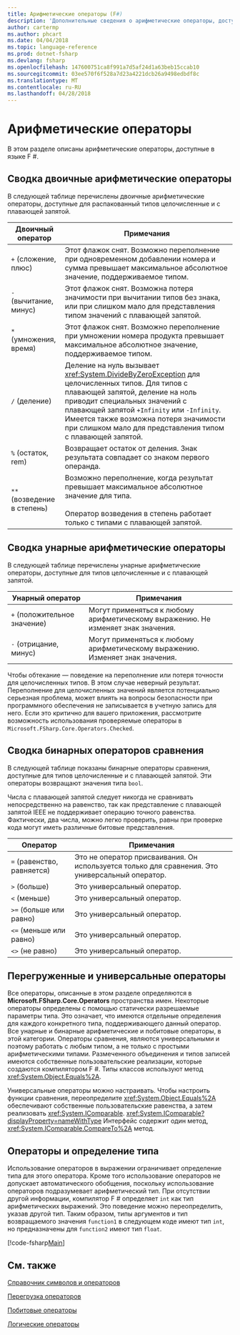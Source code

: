 ```yaml
---
title: Арифметические операторы (F#)
description: 'Дополнительные сведения о арифметические операторы, доступные в языке F #.'
author: cartermp
ms.author: phcart
ms.date: 04/04/2018
ms.topic: language-reference
ms.prod: dotnet-fsharp
ms.devlang: fsharp
ms.openlocfilehash: 147600751ca8f991a7d5af24d1a63beb15ccab10
ms.sourcegitcommit: 03ee570f6f528a7d23a4221dcb26a9498edbdf8c
ms.translationtype: MT
ms.contentlocale: ru-RU
ms.lasthandoff: 04/28/2018
---
```

# <a name="arithmetic-operators"></a>Арифметические операторы

В этом разделе описаны арифметические операторы, доступные в языке F #.

## <a name="summary-of-binary-arithmetic-operators"></a>Сводка двоичные арифметические операторы
В следующей таблице перечислены двоичные арифметические операторы, доступные для распакованный типов целочисленные и с плавающей запятой.

|Двоичный оператор|Примечания|
|---------------|-----|
|`+` (сложение, плюс)|Этот флажок снят. Возможно переполнение при одновременном добавлении номера и сумма превышает максимальное абсолютное значение, поддерживаемое типом.|
|`-` (вычитание, минус)|Этот флажок снят. Возможна потеря значимости при вычитании типов без знака, или при слишком мало для представления типом значений с плавающей запятой.|
|`*` (умножения, время)|Этот флажок снят. Возможно переполнение при умножении номера продукта превышает максимальное абсолютное значение, поддерживаемое типом.|
|`/` (деление)|Деление на нуль вызывает <xref:System.DivideByZeroException> для целочисленных типов. Для типов с плавающей запятой, деление на ноль приводит специальных значений с плавающей запятой `+Infinity` или `-Infinity`. Имеется также возможна потеря значимости при слишком мало для представления типом с плавающей запятой.|
|`%` (остаток, rem)|Возвращает остаток от деления. Знак результата совпадает со знаком первого операнда.|
|`**` (возведение в степень)|Возможно переполнение, когда результат превышает максимальное абсолютное значение для типа.<br /><br />Оператор возведения в степень работает только с типами с плавающей запятой.|

## <a name="summary-of-unary-arithmetic-operators"></a>Сводка унарные арифметические операторы
В следующей таблице перечислены унарные арифметические операторы, доступные для типов целочисленные и с плавающей запятой.


|Унарный оператор|Примечания|
|--------------|-----|
|`+` (положительное значение)|Могут применяться к любому арифметическому выражению. Не изменяет знак значения.|
|`-` (отрицание, минус)|Могут применяться к любому арифметическому выражению. Изменяет знак значения.|
Чтобы обтекание — поведение на переполнение или потеря точности для целочисленных типов. В этом случае неверный результат. Переполнение для целочисленных значений является потенциально серьезная проблема, может влиять на вопросы безопасности при программного обеспечения не записывается в учетную запись для него. Если это критично для вашего приложения, рассмотрите возможность использования проверяемые операторы в `Microsoft.FSharp.Core.Operators.Checked`.


## <a name="summary-of-binary-comparison-operators"></a>Сводка бинарных операторов сравнения
В следующей таблице показаны бинарные операторы сравнения, доступные для типов целочисленные и с плавающей запятой. Эти операторы возвращают значения типа `bool`.

Числа с плавающей запятой следует никогда не сравнивать непосредственно на равенство, так как представление с плавающей запятой IEEE не поддерживает операцию точного равенства. Фактически, два числа, можно легко проверить, равны при проверке кода могут иметь различные битовые представления.



|Оператор|Примечания|
|--------|-----|
|`=` (равенство, равняется)|Это не оператор присваивания. Он используется только для сравнения. Это универсальный оператор.|
|`>` (больше)|Это универсальный оператор.|
|`<` (меньше)|Это универсальный оператор.|
|`>=` (больше или равно)|Это универсальный оператор.|
|`<=` (меньше или равно)|Это универсальный оператор.|
|`<>` (не равно)|Это универсальный оператор.|

## <a name="overloaded-and-generic-operators"></a>Перегруженные и универсальные операторы
Все операторы, описанные в этом разделе определяются в **Microsoft.FSharp.Core.Operators** пространства имен. Некоторые операторы определены с помощью статически разрешаемые параметры типа. Это означает, что имеются отдельные определения для каждого конкретного типа, поддерживающего данный оператор. Все унарные и бинарные арифметические и побитовые операторы, в этой категории. Операторы сравнения, являются универсальными и поэтому работать с любым типом, а не только с простыми арифметическими типами. Размеченного объединения и типов записей имеются собственные пользовательские реализации, которые создаются компилятором F #. Типы классов используют метод <xref:System.Object.Equals%2A>.

Универсальные операторы можно настраивать. Чтобы настроить функции сравнения, переопределите <xref:System.Object.Equals%2A> обеспечивают собственные пользовательские равенства, а затем реализовать <xref:System.IComparable>. <xref:System.IComparable?displayProperty=nameWithType> Интерфейс содержит один метод, <xref:System.IComparable.CompareTo%2A> метод.


## <a name="operators-and-type-inference"></a>Операторы и определение типа
Использование операторов в выражении ограничивает определение типа для этого оператора. Кроме того использование операторов не допускает автоматического обобщения, поскольку использование операторов подразумевает арифметический тип. При отсутствии другой информации, компилятор F # определяет `int` как тип арифметических выражений. Это поведение можно переопределить, указав другой тип. Таким образом, типы аргументов и тип возвращаемого значения `function1` в следующем коде имеют тип `int`, но предназначены для `function2` имеют тип `float`.

[!code-fsharp[Main](../../../../samples/snippets/fsharp/lang-ref-1/snippet3501.fs)]
    
## <a name="see-also"></a>См. также
[Справочник символов и операторов](index.md)

[Перегрузка операторов](../operator-overloading.md)

[Побитовые операторы](bitwise-operators.md)

[Логические операторы](boolean-operators.md)
